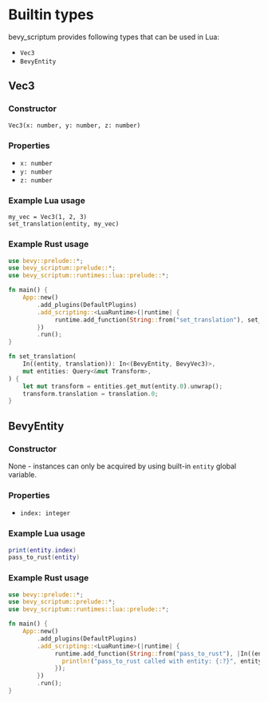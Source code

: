 # Builtin types

bevy_scriptum provides following types that can be used in Lua:

- ```Vec3```
- ```BevyEntity```

## Vec3

### Constructor

`Vec3(x: number, y: number, z: number)`

### Properties

- `x: number`
- `y: number`
- `z: number`


### Example Lua usage

```
my_vec = Vec3(1, 2, 3)
set_translation(entity, my_vec)
```

### Example Rust usage

```rust
use bevy::prelude::*;
use bevy_scriptum::prelude::*;
use bevy_scriptum::runtimes::lua::prelude::*;

fn main() {
    App::new()
        .add_plugins(DefaultPlugins)
        .add_scripting::<LuaRuntime>(|runtime| {
             runtime.add_function(String::from("set_translation"), set_translation);
        })
        .run();
}

fn set_translation(
    In((entity, translation)): In<(BevyEntity, BevyVec3)>,
    mut entities: Query<&mut Transform>,
) {
    let mut transform = entities.get_mut(entity.0).unwrap();
    transform.translation = translation.0;
}
```

## BevyEntity

### Constructor

None - instances can only be acquired by using built-in `entity` global variable.

### Properties

- `index: integer`

### Example Lua usage

```lua
print(entity.index)
pass_to_rust(entity)
```

### Example Rust usage

```rust
use bevy::prelude::*;
use bevy_scriptum::prelude::*;
use bevy_scriptum::runtimes::lua::prelude::*;

fn main() {
    App::new()
        .add_plugins(DefaultPlugins)
        .add_scripting::<LuaRuntime>(|runtime| {
             runtime.add_function(String::from("pass_to_rust"), |In((entity,)): In<(BevyEntity,)>| {
               println!("pass_to_rust called with entity: {:?}", entity);
             });
        })
        .run();
}
```
